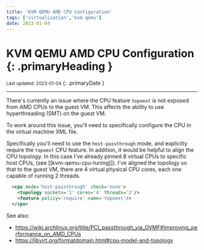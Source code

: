 ```yaml
---
title: 'KVM QEMU AMD CPU Configuration'
tags: ['virtualization','kvm qemu']
date: 2023-01-04
---
```

# KVM QEMU AMD CPU Configuration {: .primaryHeading }
<small>Last updated: 2023-01-04</small>
{: .primaryDate }

---

There's currently an issue where the CPU feature `topoext` is not exposed from AMD CPUs to the guest VM.  This affects the ability to use hyperthreading (SMT) on the guest VM.

To work around this issue, you'll need to specifically configure the CPU in the virtual machine XML file.

Specifically you'll need to use the `host-passthrough` mode, and explicitly require the `topoext` CPU feature.  In addition, it would be helpful to align the CPU topology.  In this case I've already pinned 8 virtual CPUs to specific host CPUs, (see [[kvm-qemu-cpu-tuning]]).  I've aligned the topology so that to the guest VM, there are 4 virtual physical CPU cores, each one capable of running 2 threads.

```xml
  <cpu mode='host-passthrough' check='none'>
    <topology sockets='1' cores='4' threads='2'/>
    <feature policy='require' name='topoext'/>
  </cpu>
```

See also:

* <https://wiki.archlinux.org/title/PCI_passthrough_via_OVMF#Improving_performance_on_AMD_CPUs>
* <https://libvirt.org/formatdomain.html#cpu-model-and-topology>
